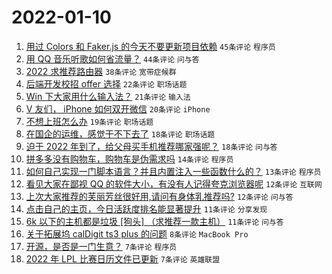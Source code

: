 # 2022-01-10

1. [用过 Colors 和 Faker.js 的今天不要更新项目依赖](https://www.v2ex.com/t/827224) `45条评论` `程序员`
1. [用 QQ 音乐听歌如何省流量？](https://www.v2ex.com/t/827208) `44条评论` `问与答`
1. [2022 求推荐路由器](https://www.v2ex.com/t/827212) `38条评论` `宽带症候群`
1. [后端开发校招 offer 选择](https://www.v2ex.com/t/827223) `22条评论` `职场话题`
1. [Win 下大家用什么输入法？](https://www.v2ex.com/t/827232) `21条评论` `输入法`
1. [V 友们， iPhone 如何双开微信](https://www.v2ex.com/t/827238) `20条评论` `iPhone`
1. [不想上班怎么办](https://www.v2ex.com/t/827233) `19条评论` `职场话题`
1. [在国企的运维，感觉干不下去了](https://www.v2ex.com/t/827241) `18条评论` `职场话题`
1. [迫于 2022 年到了，给父母买手机推荐哪家强呢？](https://www.v2ex.com/t/827237) `18条评论` `问与答`
1. [拼多多没有购物车，购物车是伪需求吗](https://www.v2ex.com/t/827246) `14条评论` `程序员`
1. [如何自己实现一门脚本语言？并且内置注入一些函数什么的？](https://www.v2ex.com/t/827209) `13条评论` `程序员`
1. [看见大家在鄙视 QQ 的软件大小，有没有人记得夸克浏览器呢](https://www.v2ex.com/t/827235) `12条评论` `互联网`
1. [上次大家推荐的芙丽芳丝很好用,请问有身体乳推荐吗?](https://www.v2ex.com/t/827228) `12条评论` `问与答`
1. [点击自己的主页，今日活跃度排名能显著提升](https://www.v2ex.com/t/827234) `11条评论` `分享发现`
1. [6k 以下的主机都是垃圾 [狗头] （求推荐一款主机）](https://www.v2ex.com/t/827231) `11条评论` `问与答`
1. [关于拓展坞 calDigit ts3 plus 的问题](https://www.v2ex.com/t/827211) `8条评论` `MacBook Pro`
1. [开源，是否是一门生意？](https://www.v2ex.com/t/827256) `7条评论` `程序员`
1. [2022 年 LPL 比赛日历文件已更新](https://www.v2ex.com/t/827250) `7条评论` `英雄联盟`

